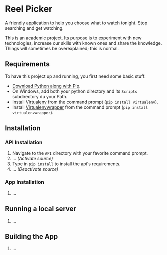 # Reel Picker

A friendly application to help you choose what to watch tonight. Stop searching and get watching.

This is an academic project. Its purpose is to experiment with new technologies, increase our skills with known ones and share the knowledge. Things will sometimes be overexplained; this is normal.

## Requirements

To have this project up and running, you first need some basic stuff:

- [Download Python along with Pip](https://www.python.org/ftp/python/3.6.2/python-3.6.2.exe).
- On Windows, add both your python directory and its `Scripts` subdirectory du your Path.
- Install [Virtualenv](https://virtualenv.pypa.io/en/stable/) from the command prompt (`pip install virtualenv`).
- Install [Virtualenvwrapper](http://virtualenvwrapper.readthedocs.io/en/latest/) from the command prompt (`pip install virtualenvwrapper`).

## Installation

### API Installation

1. Navigate to the `API` directory with your favorite command prompt.
2. ... _(Activate source)_
3. Type in `pip install` to install the api's requirements.
4. ... _(Deactivate source)_

### App Installation

1. ...

## Running a local server

1. ...

## Building the App

1. ...
